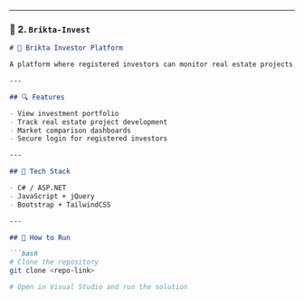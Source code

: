 
---

### 📁 2. `Brikta-Invest`

```markdown
# 💼 Brikta Investor Platform

A platform where registered investors can monitor real estate projects, track progress, and compare their investments to the market.

---

## 🔍 Features

- View investment portfolio
- Track real estate project development
- Market comparison dashboards
- Secure login for registered investors

---

## 🧰 Tech Stack

- C# / ASP.NET
- JavaScript + jQuery
- Bootstrap + TailwindCSS

---

## 🚀 How to Run

```bash
# Clone the repository
git clone <repo-link>

# Open in Visual Studio and run the solution
